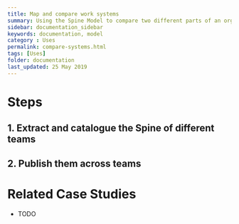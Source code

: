 ```yaml
---
title: Map and compare work systems
summary: Using the Spine Model to compare two different parts of an organisation
sidebar: documentation_sidebar
keywords: documentation, model
category : Uses
permalink: compare-systems.html
tags: [Uses]
folder: documentation
last_updated: 25 May 2019
---
```


# Steps

## 1. Extract and catalogue the Spine of different teams

## 2. Publish them across teams

# Related Case Studies 

* TODO